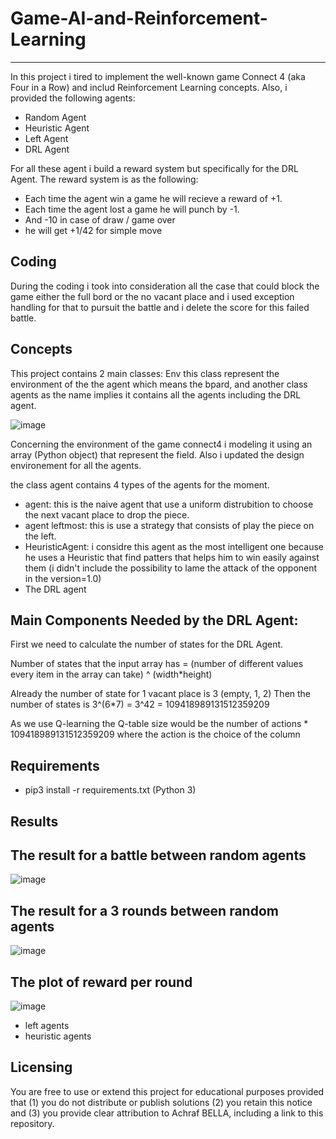 # Game-AI-and-Reinforcement-Learning
-------------------------------------
In this project i tired to implement the well-known game Connect 4  (aka  Four in a Row) and includ Reinforcement Learning concepts. Also, i provided the following agents:
- Random Agent
- Heuristic Agent
- Left Agent
- DRL Agent

For all these agent i build a reward system but specifically for the DRL Agent.
The reward system is as the following:
- Each time the agent win a game he will recieve a reward of +1.
- Each time the agent lost a game he will punch by -1.
- And -10 in case of draw / game over
- he will get +1/42 for simple move

Coding
-----------
During the coding i took into consideration all the case that could block the game either the full bord or the no vacant place and i used exception handling for that to pursuit the battle and i delete the score for this failed battle.

Concepts
-----------
This project contains 2 main classes: Env this class represent the environment of the the agent which means the bpard, and another class agents as the name implies it contains all the agents including the DRL agent.

![image](https://user-images.githubusercontent.com/52492864/128045136-8107d272-0b02-454a-bb0f-932d1079ec9f.png)

Concerning the environment of the game connect4 i modeling it using an array (Python object) that represent the field. Also i updated the design environement for all the agents.

the class agent contains 4 types of the agents for the moment.
- agent: this is the naive agent that use a uniform distrubition to choose the next vacant place to drop the piece.
- agent leftmost: this is use a strategy that consists of play the piece on the left.
- HeuristicAgent: i considre this agent as the most intelligent one because he uses a Heuristic that find patters that helps him to win easily against them (i didn't include the possibility to lame the attack of the opponent in the version=1.0)
- The DRL agent


Main Components Needed by the DRL Agent:
-----------
First we need to calculate the number of states for the DRL Agent.

Number of states that the input array has = (number of different values every item in the array can take) ^ (width*height)

Already the number of state for 1 vacant place is 3 (empty, 1, 2)
Then the number of states is 3^(6*7) = 3^42 = 109418989131512359209

As we use Q-learning the Q-table size would be the number of actions * 109418989131512359209 where the action is the choice of the column

Requirements
-----------
- pip3 install -r requirements.txt (Python 3)


Results
-----------

The result for a battle between random agents
-----------
![image](https://user-images.githubusercontent.com/52492864/128442802-7c39ff96-b09b-40e8-847e-01d80aafa0bb.png)

The result for a 3 rounds between random agents
-----------
![image](https://user-images.githubusercontent.com/52492864/128442954-77a97ec5-d4d0-43bb-911b-37e6d4771052.png)

The plot of reward per round
-----------
![image](https://user-images.githubusercontent.com/52492864/128442625-3b41b3fb-a1a6-45eb-ba57-257010d59748.png)

- left agents
- heuristic agents


Licensing
-----------
You are free to use or extend this project for
educational purposes provided that (1) you do not distribute or publish solutions (2) you retain this notice and (3) you provide clear attribution to Achraf BELLA, including a link to this repository.
